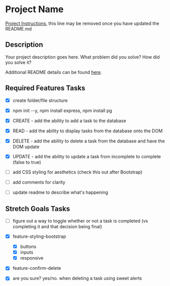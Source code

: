 # Project Name

[Project Instructions](./INSTRUCTIONS.md), this line may be removed once you have updated the README.md

## Description

Your project description goes here. What problem did you solve? How did you solve it?

Additional README details can be found [here](https://github.com/PrimeAcademy/readme-template/blob/master/README.md).


## Required Features Tasks
- [x] create folder/file structure
- [x] npm init --y, npm install express, npm install pg
- [x] CREATE - add the ability to add a task to the database
- [x] READ - add the ability to display tasks from the database onto the DOM
- [x] DELETE - add the ability to delete a task from the database and have the DOM update
- [x] UPDATE - add the ability to update a task from incomplete to complete (false to true)
- [ ] add CSS styling for aesthetics (check this out after Bootstrap)

- [ ] add comments for clarity
- [ ] update readme to describe what's happening


## Stretch Goals Tasks
- [ ] figure out a way to toggle whether or not a task is completed (vs completing it and that decision being final)

- [x] feature-styling-bootstrap
  - [x] buttons
  - [x] inputs
  - [x] responsive
- [x] feature-confirm-delete
 - [x] are you sure? yes/no. when deleting a task using sweet alerts